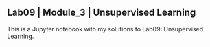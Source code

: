 ## Lab09 | Module_3 | Unsupervised Learning

This is a Jupyter notebook with my solutions to Lab09: Unsupervised Learning.
